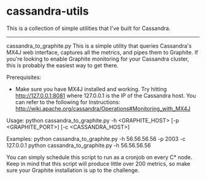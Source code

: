 cassandra-utils
===============

This is a collection of simple utilities that I've built for Cassandra.

---------------
cassandra_to_graphite.py
This is a simple utility that queries Cassandra's MX4J web interface, captures all the metrics, and pipes them to Graphite. If you're looking to enable Graphite monitoring for your Cassandra cluster, this is probably the easiest way to get there.

Prerequisites:
- Make sure you have MX4J installed and working. Try hitting http://127.0.0.1:8081 where 127.0.0.1 is the IP of the Cassandra host. You can refer to the following for Instructions: http://wiki.apache.org/cassandra/Operations#Monitoring_with_MX4J

Usage: python cassandra_to_graphite.py -h <GRAPHITE_HOST> [-p <GRAPHITE_PORT>] [-c <CASSANDRA_HOST>]

Examples:
python cassandra_to_graphite.py -h 56.56.56.56 -p 2003 -c 127.0.0.1
python cassandra_to_graphite.py -h 56.56.56.56

You can simply schedule this script to run as a cronjob on every C* node. Keep in mind that this script will produce little over 200 metrics, so make sure your Graphite installation is up to the challenge.
